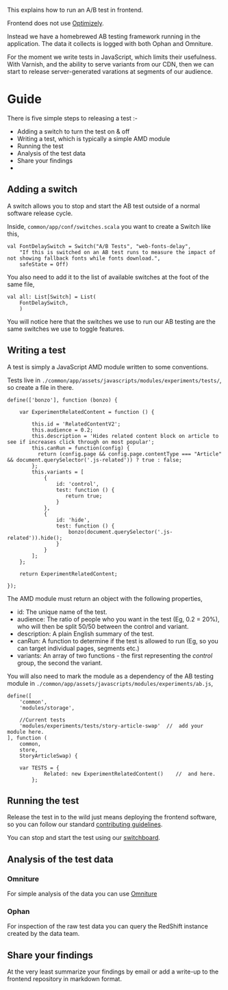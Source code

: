 This explains how to run an A/B test in frontend.

Frontend does not use [Optimizely](https://www.optimizely.com).

Instead we have a homebrewed AB testing framework running in the application. The data it collects is logged with both Ophan and Omniture.

For the moment we write tests in JavaScript, which limits their usefulness. With Varnish, and the ability to serve variants from
our CDN, then we can start to release server-generated varations at segments of our audience.

# Guide

There is five simple steps to releasing a test :-

 - Adding a switch to turn the test on & off
 - Writing a test, which is typically a simple AMD module
 - Running the test
 - Analysis of the test data
 - Share your findings
 - 
## Adding a switch

A switch allows you to stop and start the AB test outside of a normal software release cycle.

Inside, `common/app/conf/switches.scala` you want to create a Switch like this,

```
val FontDelaySwitch = Switch("A/B Tests", "web-fonts-delay",
    "If this is switched on an AB test runs to measure the impact of not showing fallback fonts while fonts download.",
    safeState = Off)
```

You also need to add it to the list of available switches at the foot of the same file,

```
val all: List[Switch] = List(
    FontDelaySwitch,
    )
```

You will notice here that the switches we use to run our AB testing are
the same switches we use to toggle features. 

## Writing a test

A test is simply a JavaScript AMD module written to some conventions.

Tests live in `./common/app/assets/javascripts/modules/experiments/tests/`, so create a file in there.

``` 
define(['bonzo'], function (bonzo) {

    var ExperimentRelatedContent = function () {

        this.id = 'RelatedContentV2';
        this.audience = 0.2;
        this.description = 'Hides related content block on article to see if increases click through on most popular';
        this.canRun = function(config) {
          return (config.page && config.page.contentType === "Article" && document.querySelector('.js-related')) ? true : false;
        };
        this.variants = [
            {
                id: 'control',
                test: function () {
                   return true;
                }
            },
            {
                id: 'hide',
                test: function () {
                    bonzo(document.querySelector('.js-related')).hide();
                }
            }
        ];
    };

    return ExperimentRelatedContent;

});
```

The AMD module must return an object with the following properties,

- id: The unique name of the test.
- audience: The ratio of people who you want in the test (Eg, 0.2 = 20%), who will then be split 50/50 between the control and variant.
- description: A plain English summary of the test.
- canRun: A function to determine if the test is allowed to run (Eg, so you can target individual pages, segments etc.)
- variants: An array of two functions - the first representing the _control_ group, the second the variant.

You will also need to mark the module as a dependency of the AB testing module in `./common/app/assets/javascripts/modules/experiments/ab.js`,  

```
define([
    'common',
    'modules/storage',

    //Current tests
    'modules/experiments/tests/story-article-swap'  //  add your module here.
], function (
    common,
    store,
    StoryArticleSwap) {
    
    var TESTS = {
            Related: new ExperimentRelatedContent()    //  and here. 
        };

```

## Running the test

Release the test in to the wild just means deploying the frontend software, so you
can follow our standard [contributing guidelines](https://github.com/guardian/frontend/blob/master/CONTRIBUTING.md).

You can stop and start the test using our [switchboard](https://frontend.gutools.co.uk/dev/switchboard).

## Analysis of the test data

### Omniture

For simple analysis of the data you can use [Omniture](https://sc.omniture.com) 

### Ophan

For inspection of the raw test data you can query the RedShift instance created by the data team.

## Share your findings

At the very least summarize your findings by email or add a write-up to the frontend repository in markdown format.
